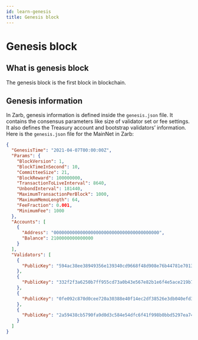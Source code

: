 ```yaml
---
id: learn-genesis
title: Genesis block
---
```


# Genesis block

## What is genesis block

The genesis block is the first block in blockchain.

## Genesis information

In Zarb, genesis information is defined inside the `genesis.json` file. It contains the consensus 
parameters like size of validator set or fee settings. It also defines the Treasury account and 
bootstrap validators’ information. Here is the `genesis.json` file for the MainNet in Zarb:

```json
{
  "GenesisTime": "2021-04-07T00:00:00Z",
  "Params": {
    "BlockVersion": 1,
    "BlockTimeInSecond": 10,
    "CommitteeSize": 21,
    "BlockReward": 100000000,
    "TransactionToLiveInterval": 8640,
    "UnbondInterval": 181440,
    "MaximumTransactionPerBlock": 1000,
    "MaximumMemoLength": 64,
    "FeeFraction": 0.001,
    "MinimumFee": 1000
  },
  "Accounts": [
    {
      "Address": "0000000000000000000000000000000000000000",
      "Balance": 2100000000000000
    }
  ],
  "Validators": [
    {
      "PublicKey": "594ac38ee38949356e139340cd9668f48d908e76b44781e7013e3f70b738a9b6b53e95dfcba23bd1bbe923d2df354815986643467f25b755d76a908c0dca20327cc111e16d30f37041a23417f8d7cb446cc891c551176df641f07c1f4e1e068b"
    },
    {
      "PublicKey": "332f2f3a6250b7ff955cd73a0b43e567e82b1e6f4e5ace219b74408deefe995b96481d673ce99b20ce62c2177c05880b37b42d3d63f6e7a951492166e74cec3625870582f4a8b8b135abeb4dd171455a2a4a413b79a50b7ace4f8a3123b1ed8f"
    },
    {
      "PublicKey": "0fe092c870d0cee720a30388e40f14ec2df38526e3db040efd30d2b59df1afd5b25568b87806799c829cd65659a84e193f1dfbb67e9aea6eefd4fbf9dd6ddaac694d59efba0df6aba336c1e373d0228514481edf9cce376933a05a9d8e60830f"
    },
    {
      "PublicKey": "2a59438cb5790fa9d0d3c584e54dfc6f41f998b0bbd5297ea74d5a1b62b1022f222ee1c966fcc060ef199bd867d0d80b416a10423b070d3dd5d4c8d32678b9a686703fe818ba662162416389965579162134c622a9d90d10fb508eef03c38d92"
    }
  ]
}
```
